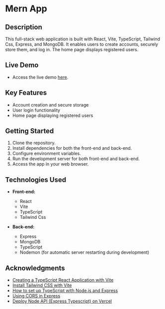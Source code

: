 
# Mern App

## Description
This full-stack web application is built with React, Vite, TypeScript, Tailwind Css, Express, and MongoDB. It enables users to create accounts, securely store them, and log in. The home page displays registered users.

## Live Demo
- Access the live demo [here](https://mern-app-x2sp.vercel.app/).

## Key Features
- Account creation and secure storage
- User login functionality
- Home page displaying registered users

## Getting Started
1. Clone the repository.
2. Install dependencies for both the front-end and back-end.
3. Configure environment variables.
4. Run the development server for both front-end and back-end.
5. Access the app in your web browser.

## Technologies Used
- **Front-end:**
  - React
  - Vite
  - TypeScript
  - Tailwind Css

- **Back-end:**
  - Express
  - MongoDB
  - TypeScript
  - Nodemon (for automatic server restarting during development)



## Acknowledgments
- [Creating a TypeScript React Application with Vite ](https://developer.okta.com/blog/2022/03/14/react-vite-number-converter)
- [Install Tailwind CSS with Vite](https://tailwindcss.com/docs/guides/vite)
- [How to set up TypeScript with Node.js and Express](https://dev.to/cristain/how-to-set-up-typescript-with-nodejs-and-express-2023-gf)
- [Using CORS in Express](https://medium.com/zero-equals-false/using-cors-in-express-cac7e29b005b)
- [Deploy Node API (Express Typescript) on Vercel](https://dev.to/tirthpatel/deploy-node-ts-express-typescript-on-vercel-284h)
